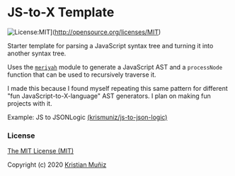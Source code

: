 # JS-to-X Template

![License:MIT](https://img.shields.io/badge/license-MIT-blue.svg?style=flat-square)](http://opensource.org/licenses/MIT)

Starter template for parsing a JavaScript syntax tree and turning it into another syntax tree.

Uses the [`meriyah`](https://npm.im/meriyah) module to generate a JavaScript AST and a `processNode` function that can be used to recursively traverse it.

I made this because I found myself repeating this same pattern for different "fun JavaScript-to-X-language" AST generators. I plan on making fun projects with it.

Example: JS to JSONLogic [(krismuniz/js-to-json-logic)](https://github.com/krismuniz/js-to-json-logic)

### License

[The MIT License (MIT)](/LICENSE)

Copyright (c) 2020 [Kristian Muñiz](https://krismuniz.com/)
